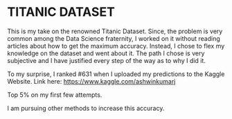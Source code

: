# TITANIC DATASET

This is my take on the renowned Titanic Dataset. Since, the problem is very common among the Data Science fraternity, I worked on it without reading articles about how to get the maximum accuracy. Instead, I chose to flex my knowledge on the dataset and went about it. The path I chose is very subjective and I have justified every step of the way as to why I did it.

To my surprise, I ranked #631 when I uploaded my predictions to the Kaggle Website.
Link here: https://www.kaggle.com/ashwinkumarj

Top 5% on my first few attempts.

I am pursuing other methods to increase this accuracy.
